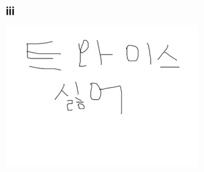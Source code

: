 # iii
[![1](https://github.com/AEZAGIAHWG/iii/blob/master/%ED%8A%B8%EC%99%80%EC%9D%B4%EC%8A%A4.png?raw=true)](https://www.youtube.com/watch?v=A5tidbv23jw)
